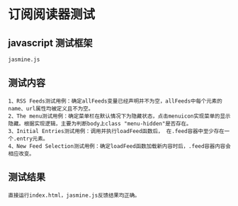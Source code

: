 # 订阅阅读器测试

## javascript 测试框架 
    jasmine.js
  
## 测试内容
    1、RSS Feeds测试用例：确定allFeeds变量已经声明并不为空，allFeeds中每个元素的name、url属性均被定义且不为空。
    2、The menu测试用例：确定菜单栏在默认情况下为隐藏状态，点击menuicon实现菜单的显示隐藏。根据实现逻辑，主要为判断body上class "menu-hidden"是否存在。
    3、Initial Entries测试用例：调用并执行loadFeed函数后， 在.feed容器中至少存在一个.entry元素。
    4、New Feed Selection测试用例：确定loadFeed函数加载新内容时后，.feed容器内容会相应改变。
  
## 测试结果
    直接运行index.html，jasmine.js反馈结果均正确。
